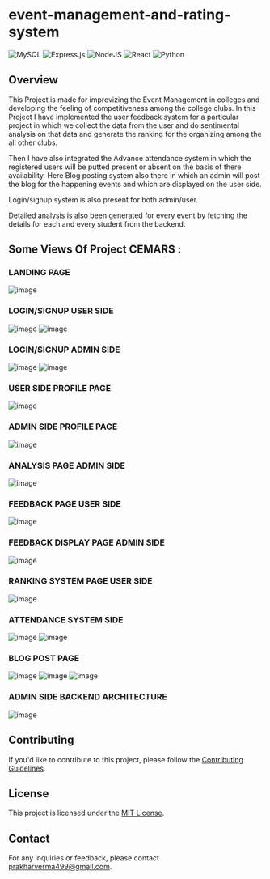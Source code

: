 # event-management-and-rating-system
![MySQL](https://img.shields.io/badge/mysql-4479A1.svg?style=for-the-badge&logo=mysql&logoColor=white)
![Express.js](https://img.shields.io/badge/express.js-%23404d59.svg?style=for-the-badge&logo=express&logoColor=%2361DAFB)
![NodeJS](https://img.shields.io/badge/node.js-6DA55F?style=for-the-badge&logo=node.js&logoColor=white)
![React](https://img.shields.io/badge/react-%2320232a.svg?style=for-the-badge&logo=react&logoColor=%2361DAFB)
![Python](https://img.shields.io/badge/python-3670A0?style=for-the-badge&logo=python&logoColor=ffdd54)

## Overview 
This Project is made for improvizing the Event Management in colleges and developing the feeling of competitiveness among the college clubs.
In this Project I have implemented the user feedback system for a particular project in which we collect the data from the user and do sentimental analysis on that data and generate the ranking for the organizing among the all other clubs.

Then I have also integrated the Advance attendance system in which the registered users will be putted present or absent on the basis of there availability.
Here Blog posting system also there in which an admin will post the blog for the happening events and which are displayed on the user side.

Login/signup system is also present for both admin/user.

Detailed analysis is also been generated for every event by fetching the details for each and every student from the backend.

## Some Views Of Project CEMARS :
### LANDING PAGE
![image](https://github.com/user-attachments/assets/7f6730ec-e5de-457c-96d8-a6f1a5e5bd57)

### LOGIN/SIGNUP USER SIDE
![image](https://github.com/user-attachments/assets/20b0917d-9f67-42fb-b0dc-141d8a94538a)
![image](https://github.com/user-attachments/assets/2922a855-6cf1-4300-a281-b9dc699c9437)

### LOGIN/SIGNUP ADMIN SIDE 
![image](https://github.com/user-attachments/assets/87e1c993-b11e-4727-af34-ebc5120a9549)
![image](https://github.com/user-attachments/assets/7923bdba-877a-468f-894d-90d871e6bab4)

### USER SIDE PROFILE PAGE
![image](https://github.com/user-attachments/assets/75bd1b6e-e4f6-4c66-a207-197c0286cf61)


### ADMIN SIDE PROFILE PAGE
![image](https://github.com/user-attachments/assets/c02bbdd7-5862-407b-bd17-514b899a5ef4)

### ANALYSIS PAGE ADMIN SIDE 
![image](https://github.com/user-attachments/assets/8bbbf887-8ebb-44bf-a87c-8435eb0a54c2)

### FEEDBACK PAGE USER SIDE
![image](https://github.com/user-attachments/assets/654b2186-a8bd-4145-a2fb-009e6d870b92)

### FEEDBACK DISPLAY PAGE ADMIN SIDE 
![image](https://github.com/user-attachments/assets/dc661f57-2381-4d6a-81bb-452ceff8bd8c)

### RANKING SYSTEM PAGE USER SIDE
![image](https://github.com/user-attachments/assets/2de2a99a-b04b-44e1-afbb-da351ebb7014)

### ATTENDANCE SYSTEM SIDE 
![image](https://github.com/user-attachments/assets/69df0ce0-ff43-4957-b3b7-cf37c817ae97)
![image](https://github.com/user-attachments/assets/9463cba9-13c7-47f1-a7f5-9809dddff323)

### BLOG POST PAGE 
![image](https://github.com/user-attachments/assets/68cfda37-6cc3-4428-8d48-83c4cbec5694)
![image](https://github.com/user-attachments/assets/131ec1a7-dec3-4dc6-89d1-c1edd66a4caf)
![image](https://github.com/user-attachments/assets/ce966017-237f-4f46-8e7b-3d66657e6504)

### ADMIN SIDE BACKEND ARCHITECTURE
![image](https://github.com/user-attachments/assets/5f0270ca-8772-4864-871c-4df5dbdac4c6)


## Contributing

If you'd like to contribute to this project, please follow the [Contributing Guidelines](CONTRIBUTING.md).

## License

This project is licensed under the [MIT License](LICENSE).

## Contact

For any inquiries or feedback, please contact [prakharverma499@gmail.com](mailto:prakharverma499@gmail.com).






